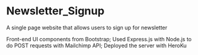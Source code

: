 # Newsletter_Signup
A single page website that allows users to sign up for newsletter

Front-end UI components from Bootstrap;
Used Express.js with Node.js to do POST requests with Mailchimp API;
Deployed the server with HeroKu
